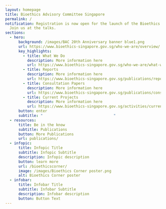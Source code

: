```yaml
---
layout: homepage
title: Bioethics Advisory Committee Singapore
permalink: /
notification: Registration is now open for the launch of the Bioethics Corner.
  Join us at the talks.
sections:
  - hero:
      background: /images/BAC 20th Anniversary banner blue1.png
      url: https://www.bioethics-singapore.gov.sg/who-we-are/overview/
      key_highlights:
        - title: What We Do
          description: More information here
          url: https://www.bioethics-singapore.gov.sg/who-we-are/what-we-do/
        - title: Reports
          description: More information here
          url: https://www.bioethics-singapore.gov.sg/publications/reports/
        - title: Consultation Papers
          description: More information here
          url: https://www.bioethics-singapore.gov.sg/publications/consultation-papers/
        - title: Current Projects
          description: More information here
          url: https://www.bioethics-singapore.gov.sg/activities/current-projects/
      button: enter
      subtitle: "                                "
  - resources:
      title: Be in the know
      subtitle: Publications
      button: More Publications
      url: publications/
  - infopic:
      title: Infopic Title
      subtitle: Infopic Subtitle
      description: Infopic description
      button: learn more
      url: /bioethicscorner/
      image: /images/Bioethics Corner poster.png
      alt: Bioethics Corner poster
  - infobar:
      title: Infobar Title
      subtitle: Infobar Subtitle
      description: Infobar description
      button: Button Text
---
```

